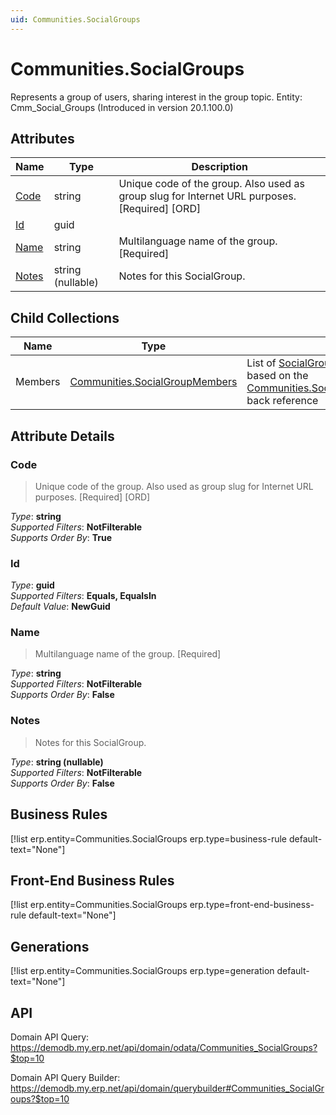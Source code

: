 ```yaml
---
uid: Communities.SocialGroups
---
```

# Communities.SocialGroups

Represents a group of users, sharing interest in the group topic. Entity: Cmm_Social_Groups (Introduced in version 20.1.100.0)

## Attributes

| Name | Type | Description |
| ---- | ---- | --- |
| [Code](Communities.SocialGroups.md#code) | string | Unique code of the group. Also used as group slug for Internet URL purposes. [Required] [ORD] 
| [Id](Communities.SocialGroups.md#id) | guid |  
| [Name](Communities.SocialGroups.md#name) | string | Multilanguage name of the group. [Required] 
| [Notes](Communities.SocialGroups.md#notes) | string (nullable) | Notes for this SocialGroup. 

## Child Collections

| Name | Type | Description |
| ---- | ---- | --- |
| Members | [Communities.SocialGroupMembers](Communities.SocialGroupMembers.md) | List of [SocialGroupMember](Communities.SocialGroupMembers.md) child objects, based on the [Communities.SocialGroupMember.SocialGroup](Communities.SocialGroupMembers.md#socialgroup) back reference 


## Attribute Details

### Code

> Unique code of the group. Also used as group slug for Internet URL purposes. [Required] [ORD]

_Type_: **string**  
_Supported Filters_: **NotFilterable**  
_Supports Order By_: **True**  

### Id

_Type_: **guid**  
_Supported Filters_: **Equals, EqualsIn**  
_Default Value_: **NewGuid**  

### Name

> Multilanguage name of the group. [Required]

_Type_: **string**  
_Supported Filters_: **NotFilterable**  
_Supports Order By_: **False**  

### Notes

> Notes for this SocialGroup.

_Type_: **string (nullable)**  
_Supported Filters_: **NotFilterable**  
_Supports Order By_: **False**  



## Business Rules

[!list erp.entity=Communities.SocialGroups erp.type=business-rule default-text="None"]

## Front-End Business Rules

[!list erp.entity=Communities.SocialGroups erp.type=front-end-business-rule default-text="None"]

## Generations

[!list erp.entity=Communities.SocialGroups erp.type=generation default-text="None"]

## API

Domain API Query:
<https://demodb.my.erp.net/api/domain/odata/Communities_SocialGroups?$top=10>

Domain API Query Builder:
<https://demodb.my.erp.net/api/domain/querybuilder#Communities_SocialGroups?$top=10>

